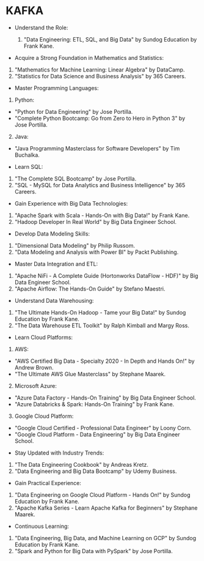 # KAFKA #
* Understand the Role:
  1. "Data Engineering: ETL, SQL, and Big Data" by Sundog Education by Frank Kane.

* Acquire a Strong Foundation in Mathematics and Statistics:
1. "Mathematics for Machine Learning: Linear Algebra" by DataCamp.
2. "Statistics for Data Science and Business Analysis" by 365 Careers.

* Master Programming Languages:

1. Python:
 - "Python for Data Engineering" by Jose Portilla.
 - "Complete Python Bootcamp: Go from Zero to Hero in Python 3" by Jose Portilla.
2. Java:
 - "Java Programming Masterclass for Software Developers" by Tim Buchalka.

* Learn SQL:

1. "The Complete SQL Bootcamp" by Jose Portilla.
2. "SQL - MySQL for Data Analytics and Business Intelligence" by 365 Careers.

* Gain Experience with Big Data Technologies:

1. "Apache Spark with Scala - Hands-On with Big Data!" by Frank Kane.
2. "Hadoop Developer In Real World" by Big Data Engineer School.

* Develop Data Modeling Skills:

1. "Dimensional Data Modeling" by Philip Russom.
2. "Data Modeling and Analysis with Power BI" by Packt Publishing.


* Master Data Integration and ETL:

1. "Apache NiFi - A Complete Guide (Hortonworks DataFlow - HDF)" by Big Data Engineer School.
2. "Apache Airflow: The Hands-On Guide" by Stefano Maestri.

* Understand Data Warehousing:

1. "The Ultimate Hands-On Hadoop - Tame your Big Data!" by Sundog Education by Frank Kane.
2. "The Data Warehouse ETL Toolkit" by Ralph Kimball and Margy Ross.

* Learn Cloud Platforms:

1. AWS:
 - "AWS Certified Big Data - Specialty 2020 - In Depth and Hands On!" by Andrew Brown.
 - "The Ultimate AWS Glue Masterclass" by Stephane Maarek.

2. Microsoft Azure:
 - "Azure Data Factory - Hands-On Training" by Big Data Engineer School.
 - "Azure Databricks & Spark: Hands-On Training" by Frank Kane.
3. Google Cloud Platform:
 - "Google Cloud Certified - Professional Data Engineer" by Loony Corn.
 - "Google Cloud Platform - Data Engineering" by Big Data Engineer School.

* Stay Updated with Industry Trends:

1. "The Data Engineering Cookbook" by Andreas Kretz.
2. "Data Engineering and Big Data Bootcamp" by Udemy Business.

* Gain Practical Experience:

1. "Data Engineering on Google Cloud Platform - Hands On!" by Sundog Education by Frank Kane.
2. "Apache Kafka Series - Learn Apache Kafka for Beginners" by Stephane Maarek.

* Continuous Learning:

1. "Data Engineering, Big Data, and Machine Learning on GCP" by Sundog Education by Frank Kane.
2. "Spark and Python for Big Data with PySpark" by Jose Portilla.